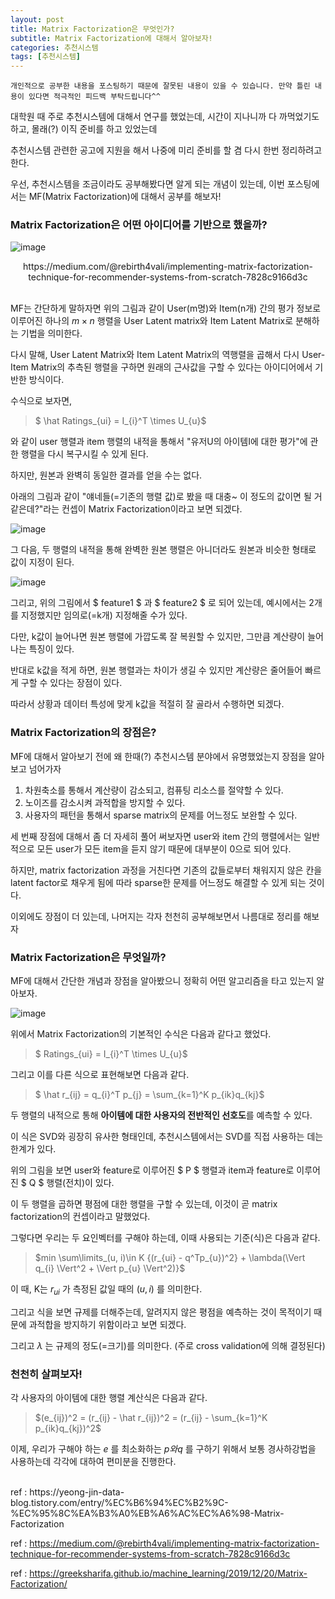 ```yaml
---
layout: post
title: Matrix Factorization은 무엇인가?
subtitle: Matrix Factorization에 대해서 알아보자!
categories: 추천시스템
tags: [추천시스템]
---
```


`개인적으로 공부한 내용을 포스팅하기 때문에 잘못된 내용이 있을 수 있습니다. 만약 틀린 내용이 있다면 적극적인 피드백 부탁드립니다^^`

대학원 때 주로 추천시스템에 대해서 연구를 했었는데, 시간이 지나니까 다 까먹었기도 하고, 몰래(?) 이직 준비를 하고 있었는데

추천시스템 관련한 공고에 지원을 해서 나중에 미리 준비를 할 겸 다시 한번 정리하려고 한다.

우선, 추천시스템을 조금이라도 공부해봤다면 알게 되는 개념이 있는데, 이번 포스팅에서는 MF(Matrix Factorization)에 대해서 공부를 해보자!


### Matrix Factorization은 어떤 아이디어를 기반으로 했을까?

![image](https://github.com/daetamong/daetamong.github.io/assets/111731468/84772dd5-7707-44f6-92fb-ad9441c1d673)

<center>https://medium.com/@rebirth4vali/implementing-matrix-factorization-technique-for-recommender-systems-from-scratch-7828c9166d3c</center>

<br>

MF는 간단하게 말하자면 위의 그림과 같이 User(m명)와 Item(n개) 간의 평가 정보로 이루어진 하나의 $m \times n$ 행렬을 User Latent matrix와 Item Latent Matrix로 분해하는 기법을 의미한다.

다시 말해, User Latent Matrix와 Item Latent Matrix의 역행렬을 곱해서 다시 User-Item Matrix의 추측된 행렬을 구하면 원래의 근사값을 구할 수 있다는 아이디어에서 기반한 방식이다.

수식으로 보자면,

> $ \hat Ratings_{ui} = I_{i}^T \times U_{u}$

와 같이 user 행렬과 item 행렬의 내적을 통해서 "유저U의 아이템I에 대한 평가"에 관한 행렬을 다시 복구시킬 수 있게 된다.

하지만, 원본과 완벽히 동일한 결과를 얻을 수는 없다.

아래의 그림과 같이 "얘네들(=기존의 행렬 값)로 봤을 때 대충~ 이 정도의 값이면 될 거 같은데?"라는 컨셉이 Matrix Factorization이라고 보면 되겠다.

![image](https://github.com/daetamong/daetamong.github.io/assets/111731468/e5158757-4afd-4c51-8121-07b70169efb2)


그 다음, 두 행렬의 내적을 통해 완벽한 원본 행렬은 아니더라도 원본과 비슷한 형태로 값이 지정이 된다.

![image](https://github.com/daetamong/daetamong.github.io/assets/111731468/85d94a47-1a1e-4e87-bd73-dfcf4c0662de)


그리고, 위의 그림에서 $ feature1 $ 과 $ feature2 $ 로 되어 있는데, 예시에서는 2개를 지정했지만 임의로(=k개) 지정해줄 수가 있다.

다만, k값이 늘어나면 원본 행렬에 가깝도록 잘 복원할 수 있지만, 그만큼 계산량이 늘어나는 특징이 있다.

반대로 k값을 적게 하면, 원본 행렬과는 차이가 생길 수 있지만 계산량은 줄어들어 빠르게 구할 수 있다는 장점이 있다.

따라서 상황과 데이터 특성에 맞게 k값을 적절히 잘 골라서 수행하면 되겠다.


### Matrix Factorization의 장점은?

MF에 대해서 알아보기 전에 왜 한때(?) 추천시스템 분야에서 유명했었는지 장점을 알아보고 넘어가자

1. 차원축소를 통해서 계산량이 감소되고, 컴퓨팅 리소스를 절약할 수 있다.
2. 노이즈를 감소시켜 과적합을 방지할 수 있다.
3. 사용자의 패턴을 통해서 sparse matrix의 문제를 어느정도 보완할 수 있다.

세 번째 장점에 대해서 좀 더 자세히 풀어 써보자면 user와 item 간의 행렬에서는 일반적으로 모든 user가 모든 item을 듣지 않기 때문에 대부분이 0으로 되어 있다.

하지만, matrix factorization 과정을 거친다면 기존의 값들로부터 채워지지 않은 칸을 latent factor로 채우게 됨에 따라 sparse한 문제를 어느정도 해결할 수 있게 되는 것이다.

이외에도 장점이 더 있는데, 나머지는 각자 천천히 공부해보면서 나름대로 정리를 해보자


### Matrix Factorization은 무엇일까?
MF에 대해서 간단한 개념과 장점을 알아봤으니 정확히 어떤 알고리즘을 타고 있는지 알아보자.

![image](https://github.com/daetamong/daetamong.github.io/assets/111731468/2b2560fb-07ca-41cf-8ce6-456b0420546e)

위에서 Matrix Factorization의 기본적인 수식은 다음과 같다고 했었다.

> $ Ratings_{ui} = I_{i}^T \times U_{u}$

그리고 이를 다른 식으로 표현해보면 다음과 같다.

> $ \hat r_{ij} = q_{i}^T p_{j} = \sum_{k=1}^K p_{ik}q_{kj}$

두 행렬의 내적으로 통해 **아이템에 대한 사용자의 전반적인 선호도**를 예측할 수 있다.

이 식은 SVD와 굉장히 유사한 형태인데, 추천시스템에서는 SVD를 직접 사용하는 데는 한계가 있다.

위의 그림을 보면 user와 feature로 이루어진 $ P $ 행렬과 item과 feature로 이루어진 $ Q $ 행렬(전치)이 있다.

이 두 행렬을 곱하면 평점에 대한 행렬을 구할 수 있는데, 이것이 곧 matrix factorization의 컨셉이라고 말했었다.

그렇다면 우리는 두 요인벡터를 구해야 하는데, 이때 사용되는 기준(식)은 다음과 같다.

> $min \sum\limits_(u, i)\in K {(r_{ui} - q^Tp_{u})^2} + \lambda(\Vert q_{i} \Vert^2 + \Vert p_{u} \Vert^2)}$

이 때, K는 $r_{ui}$ 가 측정된 값일 때의 $(u, i)$ 를 의미한다.

그리고 식을 보면 규제를 더해주는데, 알려지지 않은 평점을 예측하는 것이 목적이기 때문에 과적합을 방지하기 위함이라고 보면 되겠다.

그리고 $\lambda$ 는 규제의 정도(=크기)를 의미한다. (주로 cross validation에 의해 결정된다)


### 천천히 살펴보자!
각 사용자의 아이템에 대한 행렬 계산식은 다음과 같다.

> $(e_{ij})^2 = (r_{ij} - \hat r_{ij})^2 = (r_{ij} - \sum_{k=1}^K p_{ik}q_{kj})^2$

이제, 우리가 구해야 하는 $e$ 를 최소화하는 $p와 q$ 를 구하기 위해서 보통 경사하강법을 사용하는데 각각에 대하여 편미분을 진행한다.



<br>
ref : https://yeong-jin-data-blog.tistory.com/entry/%EC%B6%94%EC%B2%9C-%EC%95%8C%EA%B3%A0%EB%A6%AC%EC%A6%98-Matrix-Factorization

ref : https://medium.com/@rebirth4vali/implementing-matrix-factorization-technique-for-recommender-systems-from-scratch-7828c9166d3c

ref : https://greeksharifa.github.io/machine_learning/2019/12/20/Matrix-Factorization/